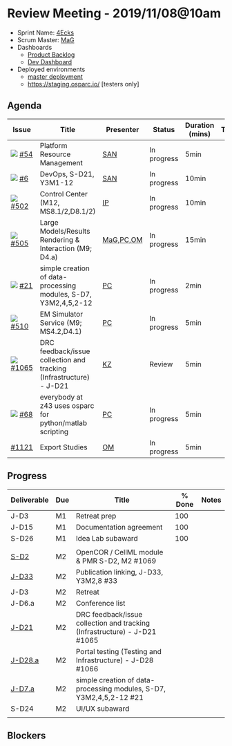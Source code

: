 # Review Meeting - 2019/11/08@10am

  - Sprint Name: [4Ecks](https://discworld.fandom.com/wiki/XXXX)
  - Scrum Master: [MaG]
  - Dashboards
    - [Product Backlog](https://github.com/orgs/ITISFoundation/projects/3)
    - [Dev Dashboard](https://app.zenhub.com/workspaces/osparc---scrum-wall-5c9260f3d76ef51f6b0fe78d/board?milestones=Fourecks%20or%20XXXX%232019-11-07&filterLogic=any&repos=118596920,174557929,151701223,135289610,118910047,181836792,167586968&showPRs=false&showClosed=false)
  - Deployed environments
    - [master deployment](https://osparc01.speag.com/)
    - https://staging.osparc.io/ [testers only]

## Agenda

| Issue                         | Title                                                               | Presenter       | Status          | Duration (mins) | Time |
| ----------------------------- | ------------------------------------------------------------------- | --------------- | --------------- | --------------- | ---- |
| ![](img/pi-issue.png) [#54]   | Platform Resource Management                                        | [SAN]           | In progress     | 5min            |      |
| ![](img/pi-issue.png) [#6]    | DevOps, S-D21, Y3M1-12                                              | [SAN]           | In progress     | 10min           |      |
| ![](img/pi-issue.png) [#502]  | Control Center (M12, MS8.1/2,D8.1/2)                                | [IP]            | In progress     | 10min           |      |
| ![](img/pi-issue.png) [#505]  | Large Models/Results Rendering & Interaction (M9; D4.a)             | [MaG],[PC],[OM] | In progress     | 15min           |      |
| ![](img/pi-issue.png) [#21]   | simple creation of data-processing modules, S-D7, Y3M2,4,5,2-12     | [PC]            | In progress     | 2min            |      |
| ![](img/pi-issue.png) [#510]  | EM Simulator Service (M9; MS4.2,D4.1)                               | [PC]            | In progress     | 5min            |      |
| ![](img/pi-issue.png) [#1065] | DRC feedback/issue collection and tracking (Infrastructure) - J-D21 | [KZ]            | Review          | 5min            |      |
| ![](img/pi-issue.png) [#68]   | everybody at z43 uses osparc for python/matlab scripting            | [PC]            | In progress     | 5min            |      |
| [#1121]                       | Export Studies                                                      | [OM]            | In progress     | 5min            |      |

## Progress

| Deliverable | Due | Title                                                                     | % Done | Notes |
| ----------- | --- | ------------------------------------------------------------------------- | ------ | ----- |
| J-D3        | M1  | Retreat prep                                                              | 100    |       |
| J-D15       | M1  | Documentation agreement                                                   | 100    |       |
| S-D26       | M1  | Idea Lab subaward                                                         | 100    |       |
|             |     |                                                                           |        |       |
| [S-D2]      | M2  | OpenCOR / CellML module & PMR S-D2, M2 #1069                              |        |       |
| [J-D33]     | M2  | Publication linking, J-D33, Y3M2,8 #33                                    |        |       |
| J-D3        | M2  | Retreat                                                                   |        |       |
| J-D6.a      | M2  | Conference list                                                           |        |       |
| [J-D21]     | M2  | DRC feedback/issue collection and tracking (Infrastructure) - J-D21 #1065 |        |       |
| [J-D28.a]   | M2  | Portal testing (Testing and Infrastructure) - J-D28 #1066                 |        |       |
| [J-D7.a]    | M2  | simple creation of data-processing modules, S-D7, Y3M2,4,5,2-12 #21       |        |       |
| S-D24       | M2  | UI/UX subaward                                                            |        |       |
|             |     |                                                                           |        |       |

## Blockers





<!--References PLEASE KEEP ALPHABETICAL ORDER!!! -->


[#6]:https://github.com/ITISFoundation/osparc-issues/issues/6
[#21]:https://github.com/ITISFoundation/osparc-issues/issues/21
[#54]:https://github.com/ITISFoundation/osparc-simcore/issues/54
[#68]:https://github.com/ITISFoundation/osparc-issues/issues/68
[#502]:https://github.com/ITISFoundation/osparc-simcore/issues/502
[#505]:https://github.com/ITISFoundation/osparc-simcore/issues/505
[#510]:https://github.com/ITISFoundation/osparc-simcore/issues/510
[#1065]:https://github.com/ITISFoundation/osparc-simcore/issues/1065
[#1069]:https://github.com/ITISFoundation/osparc-simcore/issues/1069
[#1121]:https://github.com/ITISFoundation/osparc-simcore/issues/1121


[IP]:https://github.com/ignapas
[KZ]:https://github.com/KZzizzle
[MaG]:https://github.com/mguidon
[OM]:https://github.com/odeimaiz
[PC]:https://github.com/pcrespov
[SAN]:https://github.com/sanderegg


[J-D7.a]:https://github.com/ITISFoundation/osparc-issues/issues/21
[J-D33]:https://github.com/ITISFoundation/osparc-issues/issues/33
[J-D21]:https://github.com/ITISFoundation/osparc-simcore/issues/1065
[J-D28.a]:https://github.com/ITISFoundation/osparc-simcore/issues/1066
[S-D2]:https://github.com/ITISFoundation/osparc-simcore/issues/1069

